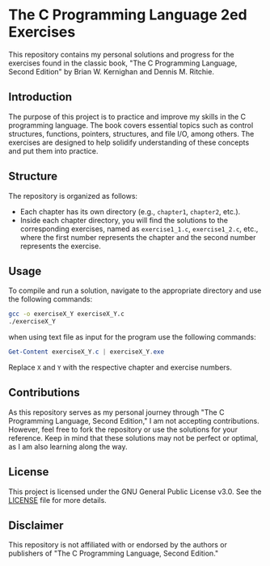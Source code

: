 # The C Programming Language 2ed Exercises

This repository contains my personal solutions and progress for the exercises found in the classic book, "The C Programming Language, Second Edition" by Brian W. Kernighan and Dennis M. Ritchie.

## Introduction

The purpose of this project is to practice and improve my skills in the C programming language. The book covers essential topics such as control structures, functions, pointers, structures, and file I/O, among others. The exercises are designed to help solidify understanding of these concepts and put them into practice.

## Structure

The repository is organized as follows:

- Each chapter has its own directory (e.g., `chapter1`, `chapter2`, etc.).
- Inside each chapter directory, you will find the solutions to the corresponding exercises, named as `exercise1_1.c`, `exercise1_2.c`, etc., where the first number represents the chapter and the second number represents the exercise.

## Usage

To compile and run a solution, navigate to the appropriate directory and use the following commands:

```bash
gcc -o exerciseX_Y exerciseX_Y.c
./exerciseX_Y
```

when using text file as input for the program use the following commands:
```powershell
Get-Content exerciseX_Y.c | exerciseX_Y.exe
```

Replace `X` and `Y` with the respective chapter and exercise numbers.

## Contributions

As this repository serves as my personal journey through "The C Programming Language, Second Edition," I am not accepting contributions. However, feel free to fork the repository or use the solutions for your reference. Keep in mind that these solutions may not be perfect or optimal, as I am also learning along the way.

## License

This project is licensed under the GNU General Public License v3.0. See the [LICENSE](LICENSE) file for more details.

## Disclaimer

This repository is not affiliated with or endorsed by the authors or publishers of "The C Programming Language, Second Edition."